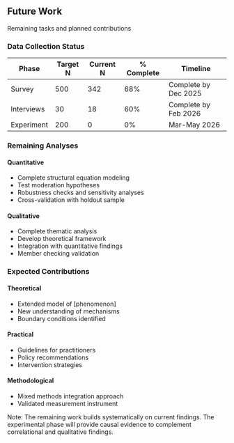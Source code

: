 ## Future Work

Remaining tasks and planned contributions


### Data Collection Status

| Phase | Target N | Current N | % Complete | Timeline |
|-------|----------|-----------|------------|----------|
| Survey | 500 | 342 | 68% | Complete by Dec 2025 |
| Interviews | 30 | 18 | 60% | Complete by Feb 2026 |
| Experiment | 200 | 0 | 0% | Mar-May 2026 |


### Remaining Analyses

#### Quantitative
- Complete structural equation modeling
- Test moderation hypotheses
- Robustness checks and sensitivity analyses
- Cross-validation with holdout sample

#### Qualitative
- Complete thematic analysis
- Develop theoretical framework
- Integration with quantitative findings
- Member checking validation


### Expected Contributions

#### Theoretical
- Extended model of [phenomenon]
- New understanding of mechanisms
- Boundary conditions identified

#### Practical
- Guidelines for practitioners
- Policy recommendations
- Intervention strategies

#### Methodological
- Mixed methods integration approach
- Validated measurement instrument

Note: The remaining work builds systematically on current findings. The experimental phase will provide causal evidence to complement correlational and qualitative findings.

